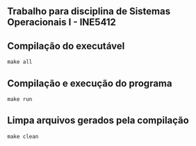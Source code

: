 Trabalho para disciplina de Sistemas Operacionais I - INE5412
---

## Compilação do executável
    make all

## Compilação e execução do programa
    make run

## Limpa arquivos gerados pela compilação
    make clean